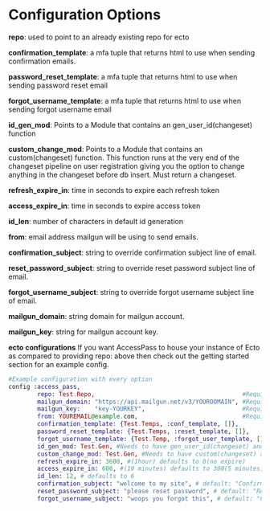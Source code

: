 # Configuration Options

<b>repo</b>: used to point to an already existing repo for ecto

<b>confirmation\_template</b>: a mfa tuple that returns html to use when sending confirmation emails.

<b>password\_reset\_template</b>: a mfa tuple that returns html to use when sending password reset email

<b>forgot\_username\_template</b>: a mfa tuple that returns html to use when sending forgot username email

<b>id\_gen\_mod</b>: Points to a Module that contains an gen\_user\_id(changeset) function

<b>custom\_change\_mod</b>: Points to a Module that contains an custom(changeset) function. This function runs at the very end of the changeset pipeline on user registration giving you the option to change anything in the changeset before db insert. Must return a changeset.

<b>refresh\_expire\_in</b>: time in seconds to expire each refresh token

<b>access\_expire\_in</b>: time in seconds to expire access token

<b>id\_len</b>: number of characters in default id generation

<b>from</b>: email address mailgun will be using to send emails.

<b>confirmation\_subject</b>: string to override confirmation subject line of email.

<b>reset\_password\_subject</b>: string to override reset password subject line of email.

<b>forgot\_username_subject</b>: string to override forgot username subject line of email.

<b>mailgun\_domain</b>: string domain for mailgun account.

<b>mailgun_key</b>: string for mailgun account key.

<b>ecto configurations</b> If you want AccessPass to house your instance of Ecto as compared to providing repo: above then check out the getting started section for an example config.

```elixir
#Example configuration with every option
config :access_pass, 
        repo: Test.Repo,                                         #Required if already using ecto
        mailgun_domain: "https://api.mailgun.net/v3/YOURDOMAIN", #Required
        mailgun_key:    "key-YOURKEY",                           #Required
        from: YOUREMAIL@example.com,                             #Required
        confirmation_template: {Test.Temps, :conf_template, []},         #check Email Templating
        password_reset_template: {Test.Temps, :reset_template, []},      #check Email Templating
        forgot_username_template: {Test.Temp, :forgot_user_template, []},#check Email Templating
        id_gen_mod: Test.Gen, #Needs to have gen_user_id(changeset) and return {changeset, ID}
        custom_change_mod: Test.Gen, #Needs to have custom(changeset) and return changeset
        refresh_expire_in: 3600, #(1hour) defaults to 0(no expire)
        access_expire_in: 600, #(10 minutes) defaults to 300(5 minutes)
        id_len: 12, # defaults to 6 
        confirmation_subject: "welcome to my site", # default: "Confirmation email"
        reset_password_subject: "please reset password", # default: "Reset your password"
        forgot_username_subject: "woops you forgot this", # default: "Forgot Username"
```


